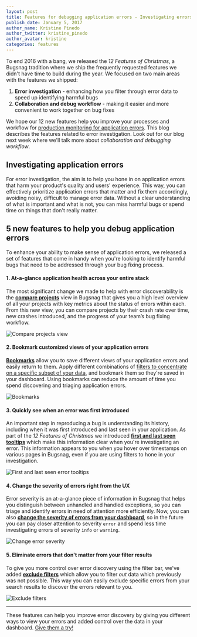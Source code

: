 ```yaml
---
layout: post
title: Features for debugging application errors - Investigating errors
publish_date: January 5, 2017
author_name: Kristine Pinedo
author_twitter: kristine_pinedo
author_avatar: kristine
categories: features
---
```


To end 2016 with a bang, we released the *12 Features of Christmas*, a Bugsnag tradition where we ship the frequently requested features we didn't have time to build during the year. We focused on two main areas with the features we shipped:

1. **Error investigation** - enhancing how you filter through error data to speed up identifying harmful bugs
2. **Collaboration and debug workflow** - making it easier and more convenient to work together on bug fixes

We hope our 12 new features help you improve your processes and workflow for [production monitoring for application errors](https://www.bugsnag.com/). This blog describes the features related to error investigation. Look out for our blog next week where we'll talk more about *collaboration and debugging workflow*. 

## Investigating application errors

For error investigation, the aim is to help you hone in on application errors that harm your product's quality and users' experience. This way, you can effectively prioritize application errors that matter and fix them accordingly, avoiding noisy, difficult to manage error data. Without a clear understanding of what is important and what is not, you can miss harmful bugs or spend time on things that don't really matter.

## 5 new features to help you debug application errors

To enhance your ability to make sense of application errors, we released a set of features that come in handy when you're looking to identify harmful bugs that need to be addressed through your bug fixing process.

#### 1. At-a-glance application health across your entire stack   

The most significant change we made to help with error discoverability is the [**compare projects**](https://blog.bugsnag.com/compare-projects/) view in Bugsnag that gives you a high level overview of all your projects with key metrics about the status of errors within each. From this new view, you can compare projects by their crash rate over time, new crashes introduced, and the progress of your team’s bug fixing workflow.

![Compare projects view](/img/posts/compare-projects.png)

#### 2. Bookmark customized views of your application errors

[**Bookmarks**](https://blog.bugsnag.com/bookmark-filters/) allow you to save different views of your application errors and easily return to them. Apply different combinations of [filters to concentrate on a specific subset of your data](https://blog.bugsnag.com/new-filter-bar-tips/), and bookmark them so they're saved in your dashboard. Using bookmarks can reduce the amount of time you spend discovering and triaging application errors.

![Bookmarks](/img/posts/create-bookmark.gif)

#### 3. Quickly see when an error was first introduced

An important step in reproducing a bug is understanding its history, including when it was first introduced and last seen in your application. As part of the *12 Features of Christmas* we introduced [**first and last seen tooltips**](https://blog.bugsnag.com/first-and-last-seen-error-tooltips/) which make this information clear when you're investigating an error. This information appears to you when you hover over timestamps on various pages in Bugsnag, even if you are using filters to hone in your investigation.

![First and last seen error tooltips](/img/posts/first-seen-tooltip-trendchart.png)

#### 4. Change the severity of errors right from the UX

Error severity is an at-a-glance piece of information in Bugsnag that helps you distinguish between unhandled and handled exceptions, so you can triage and identify errors in need of attention more efficiently. Now, you can also [**change the severity of errors from your dashboard**](https://blog.bugsnag.com/customize-error-severity-level/), so in the future you can pay closer attention to severity `error` and spend less time investigating errors of severity `info` or `warning`.

![Change error severity](/img/posts/change-error-severity.gif)

#### 5. Eliminate errors that don't matter from your filter results

To give you more control over error discovery using the filter bar, we've added [**exclude filters**](https://blog.bugsnag.com/search-for-application-errors-with-exclude-filters/) which allow you to filter *out* data which previously was not possible. This way you can easily exclude specific errors from your search results to discover the errors relevant to you.  

![Exclude filters](/img/posts/exclude-filters.png)



---

These features can help you improve error discovery by giving you different ways to view your errors and added control over the data in your dashboard. [Give them a try!](https://www.bugsnag.com)
